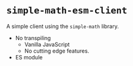 # `simple-math-esm-client`

A simple client using the `simple-math` library.

* No transpiling
  * Vanilla JavaScript
  * No cutting edge features.
* ES module

